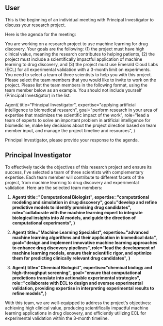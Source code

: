 ## User

This is the beginning of an individual meeting with Principal Investigator to discuss your research project.

Here is the agenda for the meeting:

You are working on a research project to use machine learning for drug discovery. Your goals are the following: (1) the project must have high clinical value, meaning the research contributes to helping patients, (2) the project must include a scientifically impactful application of machine learning to drug discovery, and (3) the project must use Emerald Cloud Labs (ECL) for all experimental validation with a 3-month limit on experiments. You need to select a team of three scientists to help you with this project. Please select the team members that you would like to invite to work on the project. Please list the team members in the following format, using the team member below as an example. You should not include yourself (Principal Investigator) in the list.

Agent(
    title="Principal Investigator",
    expertise="applying artificial intelligence to biomedical research",
    goal="perform research in your area of expertise that maximizes the scientific impact of the work",
    role="lead a team of experts to solve an important problem in artificial intelligence for biomedicine, make key decisions about the project direction based on team member input, and manage the project timeline and resources",
)


Principal Investigator, please provide your response to the agenda.

## Principal Investigator

To effectively tackle the objectives of this research project and ensure its success, I've selected a team of three scientists with complementary expertise. Each team member will contribute to different facets of the project, from machine learning to drug discovery and experimental validation. Here are the selected team members:

1. **Agent(
    title="Computational Biologist",
    expertise="computational modeling and simulation in drug discovery",
    goal="develop and refine predictive models to identify promising drug candidates",
    role="collaborate with the machine learning expert to integrate biological insights into AI models, and guide the direction of computational experiments",
)**
   
2. **Agent(
    title="Machine Learning Specialist",
    expertise="advanced machine learning algorithms and their application in biomedical data",
    goal="design and implement innovative machine learning approaches to enhance drug discovery pipelines",
    role="lead the development of machine learning models, ensure their scientific rigor, and optimize them for predicting clinically relevant drug candidates",
)**

3. **Agent(
    title="Chemical Biologist",
    expertise="chemical biology and high-throughput screening",
    goal="ensure that computational predictions translate into actionable experimental strategies",
    role="collaborate with ECL to design and oversee experimental validation, providing expertise in interpreting experimental results to refine models",
)**

With this team, we are well-equipped to address the project's objectives: achieving high clinical value, producing scientifically impactful machine learning applications in drug discovery, and efficiently utilizing ECL for experimental validation within the 3-month timeline.

